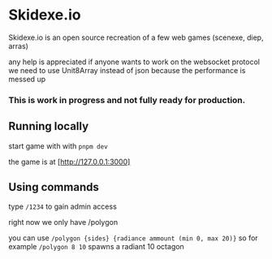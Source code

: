 # Skidexe.io
Skidexe.io is an open source recreation of a few web games (scenexe, diep, arras)

any help is appreciated
if anyone wants to work on the websocket protocol we need to use Unit8Array instead of json because the performance is messed up

### This is work in progress and not fully ready for production.

## Running locally

start game with with `pnpm dev`

the game is at [http://127.0.0.1:3000]

## Using commands

type `/1234` to gain admin access

right now we only have /polygon

you can use `/polygon {sides} {radiance ammount (min 0, max 20)}`
so for example `/polygon 8 10` spawns a radiant 10 octagon

